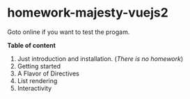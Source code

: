 # homework-majesty-vuejs2

Goto online if you want to test the progam.

**Table of content**

1. Just introduction and installation. (*There is no homework*)
2. Getting started
3. A Flavor of Directives
4. List rendering
5. Interactivity

